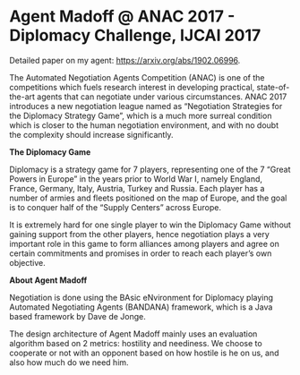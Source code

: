 # Agent Madoff @ ANAC 2017 - Diplomacy Challenge, IJCAI 2017

Detailed paper on my agent: https://arxiv.org/abs/1902.06996.

The Automated Negotiation Agents Competition (ANAC) is one of the competitions which fuels research interest in developing practical, state-of-the-art agents that can negotiate under various circumstances. ANAC 2017 introduces a new negotiation league named as “Negotiation Strategies for the Diplomacy Strategy Game”, which is a much more surreal condition which is closer to the human negotiation environment, and with no doubt the complexity should increase significantly.

**The Diplomacy Game**

Diplomacy is a strategy game for 7 players, representing one of the 7 “Great Powers in Europe” in the years prior to World War I, namely England, France, Germany, Italy, Austria, Turkey and Russia. Each player has a number of armies and fleets positioned on the map of Europe, and the goal is to conquer half of the “Supply Centers” across Europe. 

It is extremely hard for one single player to win the Diplomacy Game without gaining support from the other players, hence negotiation plays a very important role in this game to form alliances among players and agree on certain commitments and promises in order to reach each player’s own objective.

**About Agent Madoff**

Negotiation is done using the BAsic eNvironment for Diplomacy playing Automated Negotiating Agents (BANDANA) framework, which is a Java based framework by Dave de Jonge. 

The design architecture of Agent Madoff mainly uses an evaluation algorithm based on 2 metrics: hostility and neediness. We choose to cooperate or not with an opponent based on how hostile is he on us, and also how much do we need him.
